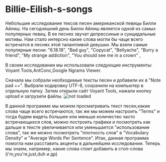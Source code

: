 # Billie-Eilish-s-songs
Небольшие исследование тексов песен американской певицы Билли Айлиш.
На сегодняшний день Билли Айлиш является  одной из самых популярных певиц. В ее песнях звучат депрессиные и суицидальные мотивы. Нам стало интерсно какие  слова могли бы чаще всего встречатся в песнях этой талантливой девушки. Мы взяли самые популярные песни:
"6.18.18",
"Bad guy",
"Copycat",
"Bellyache",
"Burry a friend", 
"My strange addiction",
"You should see me in a crown" ,

  В своем исследовании мы использовали следующие инструменты: Voyant Tools,AntConc,Google Ngrams Viewer.
  
  Сначала мы собрали необходимые тексты песен и добавили их в "Note pad ++". Выбрали кодировку UTF-8, сохранили на компьютер в отдельную папку. Затем открыли сайт Voyant Tools, нажали кнопку upload и загрузили файлы.
![not loaded](https://pp.userapi.com/c850336/v850336186/15dea7/_ai5hrWkQEE.jpg)

В данной программе мы можем просматривать текст песен,какие слова чаще всего встречаются, так же мы можем настроить "Terms" и тогда будем видеть большее или меньше количество часто встречающихся слов, можно построить графики и посмотреть как дальше в тексте увеличивается или уменьшается "использование слова", так же можно посмотреть "плотность слов" в "Vocabulary Density" и "Average Words Per Sentence". Итак, данная программа помогла нам расставить акценты в дальнейшем исследовании. Теперь мы знаем, например, какие слова стоит добавить в стоп-слова (i'm,you're,just,duh и др)
